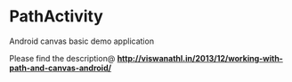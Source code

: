 PathActivity
============

Android canvas basic demo application

Please find the description@ <b>http://viswanathl.in/2013/12/working-with-path-and-canvas-android/</b> 
